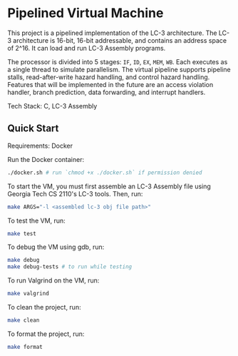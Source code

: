 # Pipelined Virtual Machine

This project is a pipelined implementation of the LC-3 architecture.
The LC-3 architecture is 16-bit, 16-bit addressable, and contains an address
space of 2^16. It can load and run LC-3 Assembly programs.

The processor is divided into 5 stages: `IF`, `ID`, `EX`, `MEM`, `WB`. Each
executes as a single thread to simulate parallelism. The virtual pipeline
supports pipeline stalls, read-after-write hazard handling, and control hazard
handling. Features that will be implemented in the future are an access
violation handler, branch prediction, data forwarding, and interrupt handlers.

Tech Stack: C, LC-3 Assembly

## Quick Start
Requirements: Docker

Run the Docker container:
```bash
./docker.sh # run `chmod +x ./docker.sh` if permission denied
```

To start the VM, you must first assemble an LC-3 Assembly file using Georgia Tech CS 2110's LC-3 tools. Then, run:
```bash
make ARGS="-l <assembled lc-3 obj file path>"
```

To test the VM, run:
```bash
make test
```

To debug the VM using gdb, run:
```bash
make debug 
make debug-tests # to run while testing
```

To run Valgrind on the VM, run:
```bash
make valgrind
```

To clean the project, run:
```bash
make clean 
```

To format the project, run:
```bash
make format 
```
